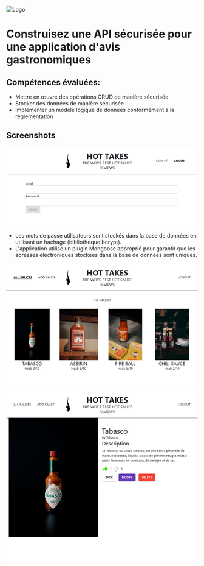 
![Logo](https://user.oc-static.com/upload/2021/07/29/16275605596354_PiiquanteLogo.png)

# Construisez une API sécurisée pour une application d'avis gastronomiques



## Compétences évaluées:

 - Mettre en œuvre des opérations CRUD de manière sécurisée
 - Stocker des données de manière sécurisée
 - Implémenter un modèle logique de données conformément à la réglementation
 
## Screenshots



![App Screenshot](https://github.com/Miliexe/working_datas/blob/main/Screenshots/Piiquante/Piiquante_login.png?raw=true)
 - Les mots de passe utilisateurs sont stockés dans la base de données en utilisant un hachage (bibliothèque bcrypt).
 - L'application utilise un plugin Mongoose approprié pour garantir que les adresses électroniques stockées dans la base de données sont uniques.

![App Screenshot](https://github.com/Miliexe/working_datas/blob/main/Screenshots/Piiquante/Piiquante_products.png?raw=true)


![App Screenshot](https://github.com/Miliexe/working_datas/blob/main/Screenshots/Piiquante/Piiquante_product.png?raw=true)
